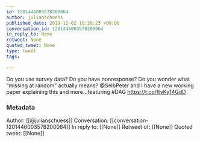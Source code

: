 ```yaml
---
id: 1201446003578200064
author: julianschuess
published_date: 2019-12-02 10:20:23 +00:00
conversation_id: 1201446003578200064
in_reply_to: None
retweet: None
quoted_tweet: None
type: tweet
tags:

---
```


Do you use survey data? Do you have nonresponse? Do you wonder what “missing at random” actually means? @SelbPeter and I have a new working paper explaining this and more...featuring #DAG https://t.co/ftvKy14GdD

### Metadata

Author: [[@julianschuess]]
Conversation: [[conversation-1201446003578200064]]
In reply to: [[None]]
Retweet of: [[None]]
Quoted tweet: [[None]]

